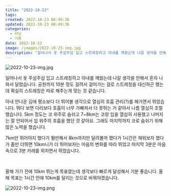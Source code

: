 ```yaml
---
title: "2022-10-23"
tags:
created: 2022-10-23 08:49:36
updated: 2022-10-23 08:49:36
categories:
  - 러닝
  - 기록
date: 2022-10-23
image: /images/2022-10-23-img.jpg
description: "일어나서 옷 주섬주섬 입고 스트레칭하고 아내를 깨웠는데 나갈 생각을 안해서 혼자 나와서 달렸습니다. 공원까지 10분 정도 걸려서 걸어가는 걸로 스트레칭을 대신하곤 했는데 확실히 스트레칭은 따로 해주는게 맞는 것 같습니다. 아내 안나온 김에 평소보다 더 뛰어볼 생각으로 열심히 호흡 관리("
---
```


![2022-10-23-img.jpg](/images/2022-10-23-img.jpg)
 
 

일어나서 옷 주섬주섬 입고 스트레칭하고 아내를 깨웠는데 나갈 생각을 안해서 혼자 나와서 달렸습니다. 공원까지 10분 정도 걸려서 걸어가는 걸로 스트레칭을 대신하곤 했는데 확실히 스트레칭은 따로 해주는게 맞는 것 같습니다.

아내 안나온 김에 평소보다 더 뛰어볼 생각으로 열심히 호흡 관리(?)를 해가면서 뛰었습니다. 뛰다 보면 다리보다 호흡이 너무 가빠져서 더 못뛰는 거 같아서 나름 열심히 조절했습니다. 5km 정도는 코 위주로 숨쉬고 7~8km는 코랑 입을 열심히 사용했고 나머지는 잘 안되어서 입 위주의 호흡을 했던 것 같아요. 그래도 마지막까지 코로 숨쉬기 위해 많은 노력을 했습니다.

7km만 뛰어야지 했다가 뛸만해서 8km까지만 달려볼까 했다가 1시간은 채워보자 했다가 좀만 더뛰면 10km니가 더 뛰어보자는 마음의 변화를 따라 뛰었고 마지막 3분은 마음속으로 3분 카레를 외치면서 뛰었습니다. 

 

올해 가기 전에 10km 뛰는게 목표였는데 생각보다 빠르게 달성해서 기분 좋습니다. 올해 목표는 1시간 안에 10km를 달리는 것으로 바꿔야겠습니다.

 
 ![2022-10-23-img.png](/images/2022-10-23-img.png)
